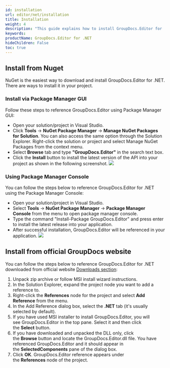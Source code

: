 ```yaml
---
id: installation
url: editor/net/installation
title: Installation
weight: 4
description: "This guide explains how to install GroupDocs.Editor for .NET to your environment"
keywords: 
productName: GroupDocs.Editor for .NET
hideChildren: False
toc: true
---
```

## Install from Nuget

NuGet is the easiest way to download and install GroupDocs.Editor for .NET. There are ways to install it in your project.

### Install via Package Manager GUI

Follow these steps to reference GroupDocs.Editor using Package Manager GUI:

*  Open your solution/project in Visual Studio.
* Click **Tools** -> **NuGet Package Manager** -> **Manage NuGet Packages for Solution**. You can also access the same option through the Solution Explorer. Right-click the solution or project and select Manage NuGet Packages from the context menu.
* Select **Browse** tab and type **"GroupDocs.Editor"** in the search text box.
* Click the **Install** button to install the latest version of the API into your project as shown in the following screenshot.
![](editor/net/images/development-environment-installation-and-configuration.png)

### Using Package Manager Console

You can follow the steps below to reference GroupDocs.Editor for .NET using the Package Manager Console:

* Open your solution/project in Visual Studio.
* Select **Tools** -> **NuGet Package Manager** -> **Package Manager Console** from the menu to open package manager console.
* Type the command "Install-Package GroupDocs.Editor" and press enter to install the latest release into your application.
* After successful installation, GroupDocs.Editor will be referenced in your application.
![](editor/net/images/installation_1.png)
  
## Install from official GroupDocs website

You can follow the steps below to reference GroupDocs.Editor for .NET downloaded from official website [Downloads section](https://downloads.groupdocs.com/editor/net):

1. Unpack zip archive or follow MSI install wizard instructions.
2. In the Solution Explorer, expand the project node you want to add a reference to.
3. Right-click the **References** node for the project and select **Add Reference** from the menu.
4. In the Add Reference dialog box, select the **.NET** tab (it's usually selected by default).
5. If you have used MSI installer to install GroupDocs.Editor, you will see GroupDocs.Editor in the top pane. Select it and then click the **Select** button.
6. If you have downloaded and unpacked the DLL only, click the **Browse** button and locate the GroupDocs.Editor.dll file. You have referenced GroupDocs.Editor and it should appear in the **SelectedComponents** pane of the dialog box.
7. Click **OK**. GroupDocs.Editor reference appears under the **References** node of the project.

